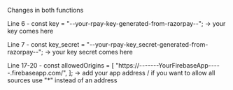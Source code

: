 Changes in both functions


Line 6 - const key = "--your-rpay-key-generated-from-razorpay--"; -> your key comes here

Line 7 - const key_secret = "--your-rpay-key_secret-generated-from-razorpay--"; -> your key secret comes here

Line 17-20 - const allowedOrigins = [
    "https://-------YourFirebaseApp-----.firebaseapp.com/",
  ];  ->  add your app address / if you want to allow all sources use "*" instead of an address
